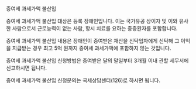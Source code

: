 증여세 과세가액 불산입

증여세 과세가액 불산입 대상은 등록 장애인입니다. 이는 국가유공 상이자 및 이와 유사한 사람으로서 근로능력이 없는 사람, 항시 치료를 요하는 중증환자를 포함합니다.

증여세 과세가액 불산입 내용은 장애인이 증여받은 재산을 신탁업자에게 신탁해 그 이익을 지급받는 경우 최고 5억 원까지 증여세 과세가액에 포함하지 않는 것입니다.

증여세 과세가액 불산입 신청방법은 증여받은 달의 말일부터 3개월 이내 관할 세무서에 신고하시면 됩니다.

증여세 과세가액 불산입 신청문의는 국세상담센터(126)로 하시면 됩니다.
